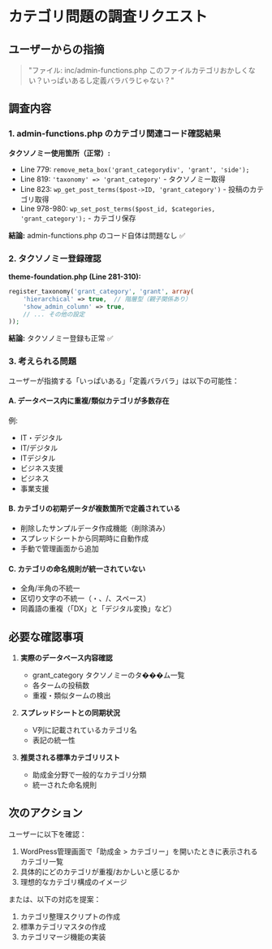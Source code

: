 # カテゴリ問題の調査リクエスト

## ユーザーからの指摘

> "ファイル: inc/admin-functions.php
> このファイルカテゴリおかしくない？いっぱいあるし定義バラバラじゃない？"

## 調査内容

### 1. admin-functions.php のカテゴリ関連コード確認結果

**タクソノミー使用箇所（正常）:**
- Line 779: `remove_meta_box('grant_categorydiv', 'grant', 'side');`
- Line 819: `'taxonomy' => 'grant_category'` - タクソノミー取得
- Line 823: `wp_get_post_terms($post->ID, 'grant_category')` - 投稿のカテゴリ取得
- Line 978-980: `wp_set_post_terms($post_id, $categories, 'grant_category');` - カテゴリ保存

**結論:** admin-functions.php のコード自体は問題なし ✅

### 2. タクソノミー登録確認

**theme-foundation.php (Line 281-310):**
```php
register_taxonomy('grant_category', 'grant', array(
    'hierarchical' => true,  // 階層型（親子関係あり）
    'show_admin_column' => true,
    // ... その他の設定
));
```

**結論:** タクソノミー登録も正常 ✅

### 3. 考えられる問題

ユーザーが指摘する「いっぱいある」「定義バラバラ」は以下の可能性：

#### A. データベース内に重複/類似カテゴリが多数存在
例:
- IT・デジタル
- IT/デジタル
- ITデジタル
- ビジネス支援
- ビジネス
- 事業支援

#### B. カテゴリの初期データが複数箇所で定義されている
- 削除したサンプルデータ作成機能（削除済み）
- スプレッドシートから同期時に自動作成
- 手動で管理画面から追加

#### C. カテゴリの命名規則が統一されていない
- 全角/半角の不統一
- 区切り文字の不統一（・、/、スペース）
- 同義語の重複（「DX」と「デジタル変換」など）

## 必要な確認事項

1. **実際のデータベース内容確認**
   - grant_category タクソノミーのタ���ム一覧
   - 各タームの投稿数
   - 重複・類似タームの検出

2. **スプレッドシートとの同期状況**
   - V列に記載されているカテゴリ名
   - 表記の統一性

3. **推奨される標準カテゴリリスト**
   - 助成金分野で一般的なカテゴリ分類
   - 統一された命名規則

## 次のアクション

ユーザーに以下を確認：
1. WordPress管理画面で「助成金 > カテゴリー」を開いたときに表示されるカテゴリ一覧
2. 具体的にどのカテゴリが重複/おかしいと感じるか
3. 理想的なカテゴリ構成のイメージ

または、以下の対応を提案：
1. カテゴリ整理スクリプトの作成
2. 標準カテゴリマスタの作成
3. カテゴリマージ機能の実装
